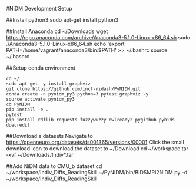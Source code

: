 #NiDM Development Setup

##Install python3
	  sudo apt-get install python3

##Install Anaconda
	  cd ~/Downloads
	  wget https://repo.anaconda.com/archive/Anaconda3-5.1.0-Linux-x86_64.sh
	  sudo ./Anaconda3-5.1.0-Linux-x86_64.sh
	  echo 'export PATH=/home/vagrant/anaconda3/bin:$PATH' >> ~/.bashrc
	  source ~/.bashrc


##Setup conda environment

	cd ~/
	sudo apt-get -y install graphviz
	git clone https://github.com/incf-nidash/PyNIDM.git
	conda create -n pynidm_py3 python=3 pytest graphviz -y
	source activate pynidm_py3
	cd PyNIDM
	pip install -e .
	pytest
	pip install rdflib requests fuzzywuzzy owlready2 pygithub pybids duecredit

##Download a datasets
Navigate to https://openneuro.org/datasets/ds001365/versions/00001
Click the small download icon to download the dataset to ~/Download
      cd ~/workspace
      tar -xvf ~/Downloads/Indiv*.tar

##Add NiDM data to CMU_b dataset
      cd ~/workspace/Indiv_Diffs_ReadingSkill
      ~/PyNIDM/bin/BIDSMRI2NIDM.py -d ~/workspace/Indiv_Diffs_ReadingSkill



